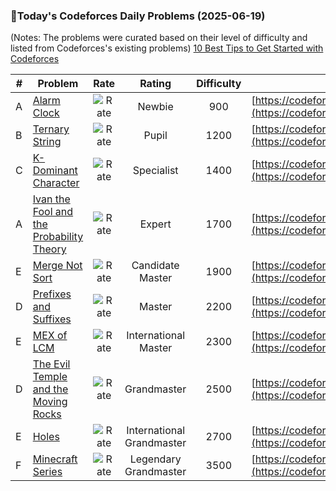 ### 🌟Today's Codeforces Daily Problems (2025-06-19)
(Notes: The problems were curated based on their level of difficulty and listed from Codeforces's existing problems)
[10 Best Tips to Get Started with Codeforces](https://github.com/ika9810/Codeforces-Daily-Problems/blob/main/10%20Best%20Tips%20to%20Get%20Started%20with%20Codeforces.md)

| # | Problem | Rate| Rating | Difficulty | Contest |
|---| ----- | :--------: | :----------: | :----------: | ---------- |
|A|[Alarm Clock](https://codeforces.com/contest/1354/problem/A)|![Rate](https://img.shields.io/badge/Newbie-900-lightgrey)|Newbie|900|[https://codeforces.com/contest/1354](https://codeforces.com/contest/1354)|
|B|[Ternary String](https://codeforces.com/contest/1354/problem/B)|![Rate](https://img.shields.io/badge/Pupil-1200-brightgreen)|Pupil|1200|[https://codeforces.com/contest/1354](https://codeforces.com/contest/1354)|
|C|[K-Dominant Character](https://codeforces.com/contest/888/problem/C)|![Rate](https://img.shields.io/badge/Specialist-1400-9cf)|Specialist|1400|[https://codeforces.com/contest/888](https://codeforces.com/contest/888)|
|A|[Ivan the Fool and the Probability Theory](https://codeforces.com/contest/1239/problem/A)|![Rate](https://img.shields.io/badge/Expert-1700-blue)|Expert|1700|[https://codeforces.com/contest/1239](https://codeforces.com/contest/1239)|
|E|[Merge Not Sort](https://codeforces.com/contest/1906/problem/E)|![Rate](https://img.shields.io/badge/Candidate%20Master-1900-blueviolet)|Candidate Master|1900|[https://codeforces.com/contest/1906](https://codeforces.com/contest/1906)|
|D|[Prefixes and Suffixes](https://codeforces.com/contest/1730/problem/D)|![Rate](https://img.shields.io/badge/Master-2200-orange)|Master|2200|[https://codeforces.com/contest/1730](https://codeforces.com/contest/1730)|
|E|[MEX of LCM](https://codeforces.com/contest/1834/problem/E)|![Rate](https://img.shields.io/badge/International%20Master-2300-orange)|International Master|2300|[https://codeforces.com/contest/1834](https://codeforces.com/contest/1834)|
|D|[The Evil Temple and the Moving Rocks](https://codeforces.com/contest/329/problem/D)|![Rate](https://img.shields.io/badge/Grandmaster-2500-red)|Grandmaster|2500|[https://codeforces.com/contest/329](https://codeforces.com/contest/329)|
|E|[Holes](https://codeforces.com/contest/13/problem/E)|![Rate](https://img.shields.io/badge/International%20Grandmaster-2700-red)|International Grandmaster|2700|[https://codeforces.com/contest/13](https://codeforces.com/contest/13)|
|F|[Minecraft Series](https://codeforces.com/contest/1753/problem/F)|![Rate](https://img.shields.io/badge/Legendary%20Grandmaster-3500-red)|Legendary Grandmaster|3500|[https://codeforces.com/contest/1753](https://codeforces.com/contest/1753)|

